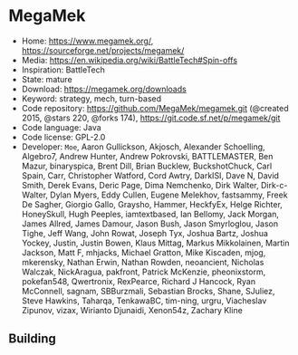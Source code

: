 # MegaMek

- Home: https://www.megamek.org/, https://sourceforge.net/projects/megamek/
- Media: https://en.wikipedia.org/wiki/BattleTech#Spin-offs
- Inspiration: BattleTech
- State: mature
- Download: https://megamek.org/downloads
- Keyword: strategy, mech, turn-based
- Code repository: https://github.com/MegaMek/megamek.git (@created 2015, @stars 220, @forks 174), https://git.code.sf.net/p/megamek/git
- Code language: Java
- Code license: GPL-2.0
- Developer: `Moe`, Aaron Gullickson, Akjosch, Alexander Schoelling, Algebro7, Andrew Hunter, Andrew Pokrovski, BATTLEMASTER, Ben Mazur, binaryspica, Brent Dill, Brian Bucklew, BuckshotChuck, Carl Spain, Carr, Christopher Watford, Cord Awtry, DarkISI, Dave N, David Smith, Derek Evans, Deric Page, Dima Nemchenko, Dirk Walter, Dirk-c-Walter, Dylan Myers, Eddy Cullen, Eugene Melekhov, fastsammy, Freek De Sagher, Giorgio Gallo, Graysho, Hammer, HeckfyEx, Helge Richter, HoneySkull, Hugh Peeples, iamtextbased, Ian Bellomy, Jack Morgan, James Allred, James Damour, Jason Bush, Jason Smyrloglou, Jason Tighe, Jeff Wang, John Rowat, Joseph Tyx, Joshua Bartz, Joshua Yockey, Justin, Justin Bowen, Klaus Mittag, Markus Mikkolainen, Martin Jackson, Matt F, mhjacks, Michael Gratton, Mike Kiscaden, mjog, mkerensky, Nathan Erwin, Nathan Rowden, neoancient, Nicholas Walczak, NickAragua, pakfront, Patrick McKenzie, pheonixstorm, pokefan548, Qwertronix, RexPearce, Richard J Hancock, Ryan McConnell, sagnam, SBBurzmali, Sebastian Brocks, Shane, SJuliez, Steve Hawkins, Taharqa, TenkawaBC, tim-ning, urgru, Viacheslav Zipunov, vizax, Wirianto Djunaidi, Xenon54z, Zachary Kline

## Building
